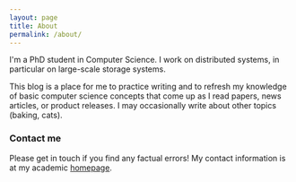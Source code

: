 ```yaml
---
layout: page
title: About
permalink: /about/
---
```


I'm a PhD student in Computer Science. I work on distributed systems, in particular on large-scale storage systems.

This blog is a place for me to practice writing and to refresh my knowledge of basic computer science concepts that come up as I read papers, news articles, or product releases. I may occasionally write about other topics (baking, cats). 

### Contact me

Please get in touch if you find any factual errors! 
My contact information is at my academic [homepage](https://cs.princeton.edu/~theanos).

